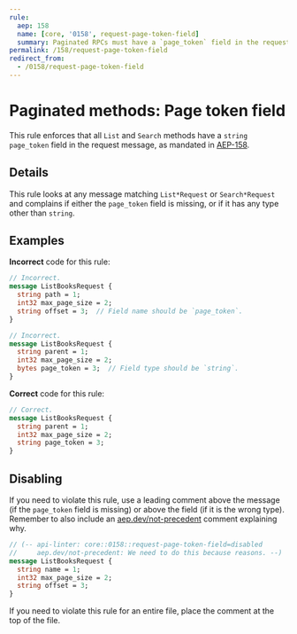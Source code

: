 ```yaml
---
rule:
  aep: 158
  name: [core, '0158', request-page-token-field]
  summary: Paginated RPCs must have a `page_token` field in the request.
permalink: /158/request-page-token-field
redirect_from:
  - /0158/request-page-token-field
---
```


# Paginated methods: Page token field

This rule enforces that all `List` and `Search` methods have a
`string page_token` field in the request message, as mandated in [AEP-158][].

## Details

This rule looks at any message matching `List*Request` or `Search*Request` and
complains if either the `page_token` field is missing, or if it has any type
other than `string`.

## Examples

**Incorrect** code for this rule:

```proto
// Incorrect.
message ListBooksRequest {
  string path = 1;
  int32 max_page_size = 2;
  string offset = 3;  // Field name should be `page_token`.
}
```

```proto
// Incorrect.
message ListBooksRequest {
  string parent = 1;
  int32 max_page_size = 2;
  bytes page_token = 3;  // Field type should be `string`.
}
```

**Correct** code for this rule:

```proto
// Correct.
message ListBooksRequest {
  string parent = 1;
  int32 max_page_size = 2;
  string page_token = 3;
}
```

## Disabling

If you need to violate this rule, use a leading comment above the message (if
the `page_token` field is missing) or above the field (if it is the wrong type).
Remember to also include an [aep.dev/not-precedent][] comment explaining why.

```proto
// (-- api-linter: core::0158::request-page-token-field=disabled
//     aep.dev/not-precedent: We need to do this because reasons. --)
message ListBooksRequest {
  string name = 1;
  int32 max_page_size = 2;
  string offset = 3;
}
```

If you need to violate this rule for an entire file, place the comment at the
top of the file.

[aep-158]: https://aep.dev/158
[aep.dev/not-precedent]: https://aep.dev/not-precedent
